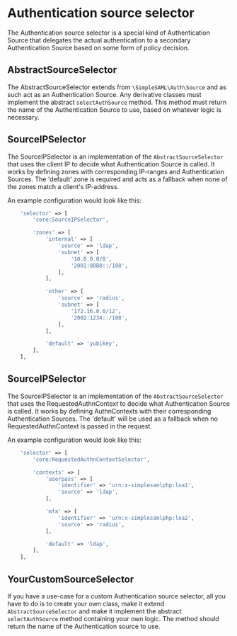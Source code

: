 # Authentication source selector

The Authentication source selector is a special kind of Authentication Source
that delegates the actual authentication to a secondary Authentication Source
based on some form of policy decision.

## AbstractSourceSelector

The AbstractSourceSelector extends from `\SimpleSAML\Auth\Source` and as such
act as an Authentication Source. Any derivative classes must implement the
abstract `selectAuthSource` method. This method must return the name of the
Authentication Source to use, based on whatever logic is necessary.

## SourceIPSelector

The SourceIPSelector is an implementation of the `AbstractSourceSelector` that
uses the client IP to decide what Authentication Source is called.
It works by defining zones with corresponding IP-ranges and Authentication
Sources. The 'default' zone is required and acts as a fallback when none
of the zones match a client's IP-address.

An example configuration would look like this:

```php
    'selector' => [
        'core:SourceIPSelector',

        'zones' => [
            'internal' => [
                'source' => 'ldap',
                'subnet' => [
                    '10.0.0.0/8',
                    '2001:0DB8::/108',
                ],
            ],

            'other' => [
                'source' => 'radius',
                'subnet' => [
                    '172.16.0.0/12',
                    '2002:1234::/108',
                ],
            ],

            'default' => 'yubikey',
        ],
    ],
```

## SourceIPSelector

The SourceIPSelector is an implementation of the `AbstractSourceSelector` that
uses the RequestedAuthnContext to decide what Authentication Source is called.
It works by defining AuthnContexts with their corresponding Authentication
Sources. The 'default' will be used as a fallback when no RequestedAuthnContext
is passed in the request.

An example configuration would look like this:

```php
    'selector' => [
        'core:RequestedAuthnContextSelector',

        'contexts' => [
            'userpass' => [
                'identifier' => 'urn:x-simplesamlphp:loa1',
                'source' => 'ldap',
            ],

            'mfa' => [
                'identifier' => 'urn:x-simplesamlphp:loa2',
                'source' => 'radius',
            ],

            'default' => 'ldap',
        ],
    ],
```

## YourCustomSourceSelector

If you have a use-case for a custom Authentication source selector, all you
have to do is to create your own class, make it extend `AbstractSourceSelector`
and make it implement the abstract `selectAuthSource` method containing
your own logic. The method should return the name of the Authentication
source to use.
